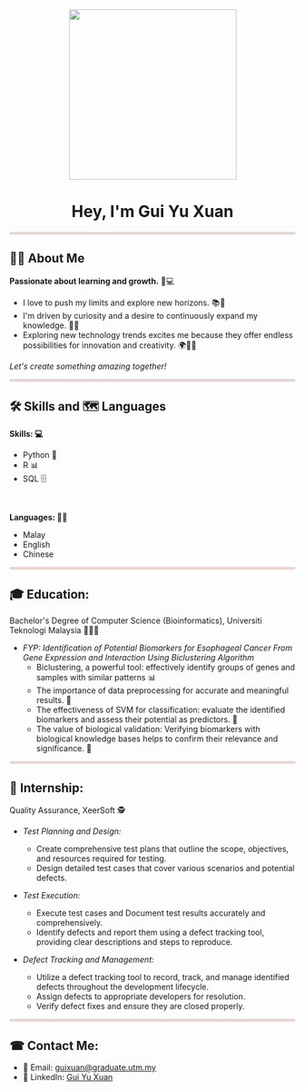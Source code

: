 <div align="center"><img src="https://github.com/drshahizan/research-design/blob/main/profile/batch2/wyu04/images/IMG_20240917_152740.jpg" width="295" height="300"></div>
<h1 align="center"> Hey, I'm Gui Yu Xuan </h1>
<hr style="height:5px;border-width:0;background-color:#e8d6d2; border-radius: 25px;">

## 👩‍💻 About Me
**Passionate about learning and growth.** 🌱💻
* I love to push my limits and explore new horizons. 📚🧠 
* I'm driven by curiosity and a desire to continuously expand my knowledge. 🚀💡
* Exploring new technology trends excites me because they offer endless possibilities for innovation and creativity. 🌍👨‍💻  

*Let's create something amazing together!*

<hr style="height:5px;border-width:0;background-color:#e8d6d2; border-radius: 25px;">

## 🛠️ Skills and 🗺 Languages

**Skills: 💻**
* Python 🐍
* R 📊
* SQL 🗄️
  
<br>

**Languages: ✍🏻**
* Malay
* English
* Chinese

<hr style="height:5px;border-width:0;background-color:#e8d6d2; border-radius: 25px;">
  
## 🎓 Education: 
Bachelor's Degree of Computer Science (Bioinformatics), Universiti Teknologi Malaysia 👨🏻‍🎓
* *FYP: Identification of Potential Biomarkers for Esophageal Cancer From Gene Expression and Interaction Using Biclustering Algorithm*
  * Biclustering, a powerful tool: effectively identify groups of genes and samples with similar patterns 📊
  * The importance of data preprocessing for accurate and meaningful results. 🧹
  * The effectiveness of SVM for classification: evaluate the identified biomarkers and assess their potential as predictors. 🤖
  * The value of biological validation: Verifying biomarkers with biological knowledge bases helps to confirm their relevance and significance. 🧬

<hr style="height:5px;border-width:0;background-color:#e8d6d2; border-radius: 25px;">

## 💼 Internship: 
Quality Assurance, XeerSoft 🕵️
* *Test Planning and Design:*
  * Create comprehensive test plans that outline the scope, objectives, and resources required for testing.
  * Design detailed test cases that cover various scenarios and potential defects.
      
* *Test Execution:*
    * Execute test cases and Document test results accurately and comprehensively.
    * Identify defects and report them using a defect tracking tool, providing clear descriptions and steps to reproduce.
  
* *Defect Tracking and Management:*
    * Utilize a defect tracking tool to record, track, and manage identified defects throughout the development lifecycle.
    * Assign defects to appropriate developers for resolution.
    * Verify defect fixes and ensure they are closed properly.

<hr style="height:5px;border-width:0;background-color:#e8d6d2; border-radius: 25px;">

## ☎︎ Contact Me:
* 📩 Email: guixuan@graduate.utm.my
* 🔗 LinkedIn: [Gui Yu Xuan](https://www.linkedin.com/in/guiyuxuan)
